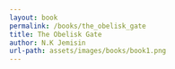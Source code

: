 ```yaml
---
layout: book
permalink: /books/the_obelisk_gate
title: The Obelisk Gate
author: N.K Jemisin
url-path: assets/images/books/book1.png
---
```


